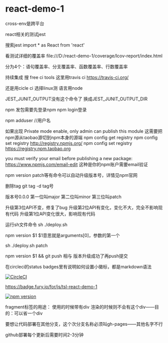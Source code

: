 # react-demo-1

cross-env是跨平台


react相关的测试jest


搜索jest import * as React from 'react'

看测试详细的覆盖率
file:///D:/react-demo-1/coverage/lcov-report/index.html


分为4个：语句覆盖率、分支覆盖率、函数覆盖率、行数覆盖率


持续集成
搜 free ci tools
这里用travis ci
https://travis-ci.org/


还是用cicle ci
选择linux测
语言用node

JEST_JUNIT_OUTPUT没有这个命令了
换成JEST_JUNIT_OUTPUT_DIR

npm 发包需要先登录npm
npm login登录


npm adduser  //用户名

如果出现 Private mode enable, only admin can publish this module
这需要把npm源从taobao源切到npm本身的源端
npm config get registry
npm config set registry http://registry.npmjs.org/ 
npm config set registry https://registry.npm.taobao.org

 you must verify your email before publishing a new package: https://www.npmjs.com/email-edit
这种是你的npm账户需要email验证


npm version patch等有命令可以自动升级版本号，详情见npm官网

删除tag
git tag -d tag号

版本号0.0.0
第一位叫major
第二位叫minor
第三位叫patch

升级第3位API不变，修复了bug
升级第2位API有变化，变化不大，完全不影响现有代码
升级第1位API变化很大，影响现有代码

运行sh文件命令
sh ./deploy.sh

npm version $1
$1意思就是arguments[0]，参数的第一个

sh ./deploy.sh patch


npm version $1 && git push
相与 版本升级成功了再push提交

在circleci的status badges里有说明如何设置小徽标，都是markdown语法


[![CircleCI](https://circleci.com/gh/tsl1127/react-demo-1.svg?style=svg)](https://circleci.com/gh/tsl1127/react-demo-1)


https://badge.fury.io/for/js/tsl-react-demo-1

[![npm version](https://badge.fury.io/js/tsl-react-demo-1.svg)](https://badge.fury.io/js/tsl-react-demo-1)


fragment标签的用途：
使用的时候带有div
渲染的时候则不会有这个div——目的：可以省一个div


要想让代码部署在其他分支，这个次分支名称必须叫gh-pages——其他名字不行

github部署每个更新后需要时间2-3分钟